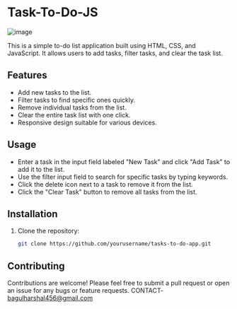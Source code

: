 # Task-To-Do-JS

![image](https://github.com/harsh4042/Task-To-DO-JS/assets/106963882/5c24f167-aaff-4516-b71e-d68668f163fb)


This is a simple to-do list application built using HTML, CSS, and JavaScript. It allows users to add tasks, filter tasks, and clear the task list.

## Features

- Add new tasks to the list.
- Filter tasks to find specific ones quickly.
- Remove individual tasks from the list.
- Clear the entire task list with one click.
- Responsive design suitable for various devices.


## Usage

- Enter a task in the input field labeled "New Task" and click "Add Task" to add it to the list.
- Use the filter input field to search for specific tasks by typing keywords.
- Click the delete icon next to a task to remove it from the list.
- Click the "Clear Task" button to remove all tasks from the list.

## Installation

1. Clone the repository:

   ```bash
   git clone https://github.com/yourusername/tasks-to-do-app.git

## Contributing

Contributions are welcome! Please feel free to submit a pull request or open an issue for any bugs or feature requests.
CONTACT- bagulharshal456@gmail.com




